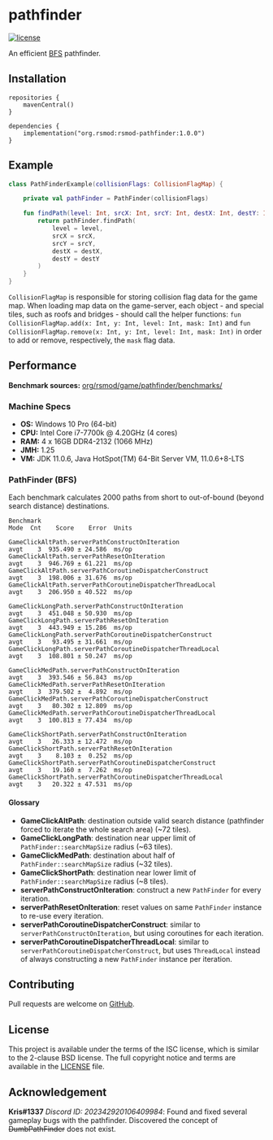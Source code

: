 # pathfinder
[![license][license-badge]][isc]

An efficient [BFS][bfs] pathfinder.

## Installation

```
repositories {
    mavenCentral()
}

dependencies {
    implementation("org.rsmod:rsmod-pathfinder:1.0.0")
}
```

## Example

```kotlin
class PathFinderExample(collisionFlags: CollisionFlagMap) {

	private val pathFinder = PathFinder(collisionFlags)

	fun findPath(level: Int, srcX: Int, srcY: Int, destX: Int, destY: Int): Route {
		return pathFinder.findPath(
			level = level,
			srcX = srcX,
			srcY = srcY,
			destX = destX,
			destY = destY
		)
	}
}
```

`CollisionFlagMap` is responsible for storing collision flag data for the game map.
When loading map data on the game-server, each object - and special tiles, such
as roofs and bridges - should call the helper functions:
`fun CollisionFlagMap.add(x: Int, y: Int, level: Int, mask: Int)` and
`fun CollisionFlagMap.remove(x: Int, y: Int, level: Int, mask: Int)`
in order to add or remove, respectively, the `mask` flag data.

## Performance
**Benchmark sources:** [org/rsmod/game/pathfinder/benchmarks/][benchmark]

### Machine Specs
- **OS:** Windows 10 Pro (64-bit)
- **CPU:** Intel Core i7-7700k @ 4.20GHz (4 cores)
- **RAM:** 4 x 16GB DDR4-2132 (1066 MHz)
- **JMH:** 1.25
- **VM:** JDK 11.0.6, Java HotSpot(TM) 64-Bit Server VM, 11.0.6+8-LTS

### PathFinder (BFS)
Each benchmark calculates 2000 paths from short to out-of-bound (beyond search distance) destinations.

```
Benchmark                                                           Mode  Cnt    Score    Error  Units

GameClickAltPath.serverPathConstructOnIteration                     avgt    3  935.490 ± 24.586  ms/op
GameClickAltPath.serverPathResetOnIteration                         avgt    3  946.769 ± 61.221  ms/op
GameClickAltPath.serverPathCoroutineDispatcherConstruct             avgt    3  198.006 ± 31.676  ms/op
GameClickAltPath.serverPathCoroutineDispatcherThreadLocal           avgt    3  206.950 ± 40.522  ms/op

GameClickLongPath.serverPathConstructOnIteration                    avgt    3  451.048 ± 50.930  ms/op
GameClickLongPath.serverPathResetOnIteration                        avgt    3  443.949 ± 15.286  ms/op
GameClickLongPath.serverPathCoroutineDispatcherConstruct            avgt    3   93.495 ± 31.661  ms/op
GameClickLongPath.serverPathCoroutineDispatcherThreadLocal          avgt    3  108.801 ± 50.247  ms/op

GameClickMedPath.serverPathConstructOnIteration                     avgt    3  393.546 ± 56.843  ms/op
GameClickMedPath.serverPathResetOnIteration                         avgt    3  379.502 ±  4.892  ms/op
GameClickMedPath.serverPathCoroutineDispatcherConstruct             avgt    3   80.302 ± 12.809  ms/op
GameClickMedPath.serverPathCoroutineDispatcherThreadLocal           avgt    3  100.813 ± 77.434  ms/op

GameClickShortPath.serverPathConstructOnIteration                   avgt    3   26.333 ± 12.472  ms/op
GameClickShortPath.serverPathResetOnIteration                       avgt    3    8.103 ±  0.252  ms/op
GameClickShortPath.serverPathCoroutineDispatcherConstruct           avgt    3   19.160 ±  7.262  ms/op
GameClickShortPath.serverPathCoroutineDispatcherThreadLocal         avgt    3   20.322 ± 47.531  ms/op
```

#### Glossary
- **GameClickAltPath**: destination outside valid search distance (pathfinder forced to iterate the whole search area) (~72 tiles).
- **GameClickLongPath**: destination near upper limit of `PathFinder::searchMapSize` radius (~63 tiles).
- **GameClickMedPath**: destination about half of `PathFinder::searchMapSize` radius (~32 tiles).
- **GameClickShortPath**: destination near lower limit of `PathFinder::searchMapSize` radius (~8 tiles).
- **serverPathConstructOnIteration**: construct a new `PathFinder` for every iteration.
- **serverPathResetOnIteration**: reset values on same `PathFinder` instance to re-use every iteration.
- **serverPathCoroutineDispatcherConstruct**: similar to `serverPathConstructOnIteration`, but using coroutines for each iteration.
- **serverPathCoroutineDispatcherThreadLocal**: similar to `serverPathCoroutineDispatcherConstruct`, but uses `ThreadLocal` instead of always constructing a new `PathFinder` instance per iteration.

## Contributing
Pull requests are welcome on [GitHub][github].

## License
This project is available under the terms of the ISC license, which is similar to the 2-clause BSD license. The full copyright notice and terms are available in the [LICENSE][license] file.

[isc]: https://opensource.org/licenses/ISC
[license]: https://github.com/rsmod/rsmod/blob/master/LICENSE.md
[license-badge]: https://img.shields.io/badge/license-ISC-informational
[bfs]: https://en.wikipedia.org/wiki/Breadth-first_search
[github]: https://github.com/rsmod/rsmod
[benchmark]: https://github.com/rsmod/rsmod/tree/master/game/pathfinder/src/jmh/kotlin/org/rsmod/game/pathfinder/benchmarks

## Acknowledgement
**Kris#1337** *Discord ID: 202342920106409984*:
Found and fixed several gameplay bugs with the pathfinder.
Discovered the concept of ~~DumbPathFinder~~ does not exist.
